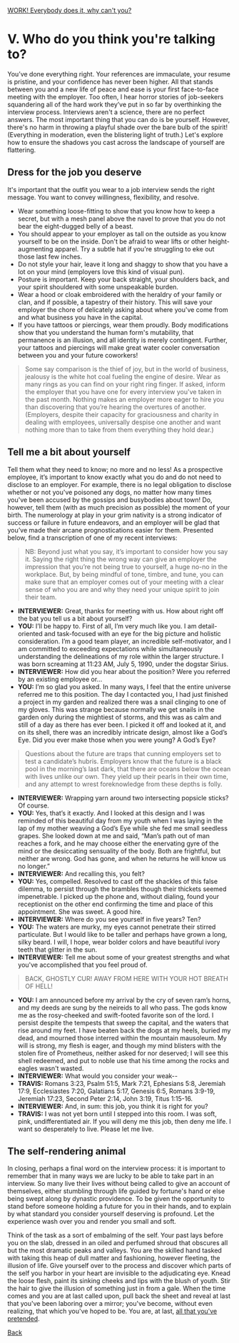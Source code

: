 [WORK! Everybody does it, why can't you?](../WEDIWCY/wediwcy.md)
# V. Who do you think you're talking to?

You’ve done everything right. Your references are immaculate, your resume is pristine, and your confidence has never been higher. All that stands between you and a new life of peace and ease is your first face-to-face meeting with the employer. Too often, I hear horror stories of job-seekers squandering all of the hard work they’ve put in so far by overthinking the interview process. Interviews aren't a science, there are no perfect answers. The most important thing that you can do is be yourself. However, there's no harm in throwing a playful shade over the bare bulb of the spirit! (Everything in moderation, even the blistering light of truth.) Let's explore how to ensure the shadows you cast across the landscape of yourself are flattering.

## Dress for the job you deserve

It's important that the outfit you wear to a job interview sends the right message. You want to convey willingness, flexibility, and resolve.

- Wear something loose-fitting to show that you know how to keep a secret, but with a mesh panel above the navel to prove that you do not bear the eight-dugged belly of a beast.
- You should appear to your employer as tall on the outside as you know yourself to be on the inside. Don't be afraid to wear lifts or other height-augmenting apparel. Try a subtle hat if you're struggling to eke out those last few inches.
- Do not style your hair, leave it long and shaggy to show that you have a lot on your mind (employers love this kind of visual pun).
- Posture is important. Keep your back straight, your shoulders back, and your spirit shouldered with some unspeakable burden.
- Wear a hood or cloak embroidered with the heraldry of your family or clan, and if possible, a tapestry of their history. This will save your employer the chore of delicately asking about where you've come from and what business you have in the capital.
- If you have tattoos or piercings, wear them proudly. Body modifications show that you understand the human form's mutability, that permanence is an illusion, and all identity is merely contingent. Further, your tattoos and piercings will make great water cooler conversation between you and your future coworkers!

> Some say comparison is the thief of joy, but in the world of business, jealousy is the white hot coal fueling the engine of desire. Wear as many rings as you can find on your right ring finger. If asked, inform the employer that you have one for every interview you've taken in the past month. Nothing makes an employer more eager to hire you than discovering that you’re hearing the overtures of another. (Employers, despite their capacity for graciousness and charity in dealing with employees, universally despise one another and want nothing more than to take from them everything they hold dear.)

## Tell me a bit about yourself

Tell them what they need to know; no more and no less! As a prospective employee, it’s important to know exactly what you do and do not need to disclose to an employer. For example, there is no legal obligation to disclose whether or not you've poisoned any dogs, no matter how many times you've been accused by the gossips and busybodies about town! Do, however, tell them (with as much precision as possible) the moment of your birth. The numerology at play in your grim nativity is a strong indicator of success or failure in future endeavors, and an employer will be glad that you’ve made their arcane prognostications easier for them. Presented below, find a transcription of one of my recent interviews:

> NB: Beyond just what you say, it’s important to consider how you say it. Saying the right thing the wrong way can give an employer the impression that you’re not being true to yourself, a huge no-no in the workplace. But, by being mindful of tone, timbre, and tune, you can make sure that an employer comes out of your meeting with a clear sense of who you are and why they need your unique spirit to join their team.

- **INTERVIEWER:** Great, thanks for meeting with us. How about right off the bat you tell us a bit about yourself?
- **YOU:** I’ll be happy to. First of all, I’m very much like you. I am detail-oriented and task-focused with an eye for the big picture and holistic consideration. I’m a good team player, an incredible self-motivator, and I am committed to exceeding expectations while simultaneously understanding the delineations of my role within the larger structure. I was born screaming at 11:23 AM, July 5, 1990, under the dogstar Sirius.
- **INTERVIEWER:** How did you hear about the position? Were you referred by an existing employee or…
- **YOU:** I’m so glad you asked. In many ways, I feel that the entire universe referred me to this position. The day I contacted you, I had just finished a project in my garden and realized there was a snail clinging to one of my gloves. This was strange because normally we get snails in the garden only during the mightiest of storms, and this was as calm and still of a day as there has ever been. I picked it off and looked at it, and on its shell, there was an incredibly intricate design, almost like a God’s Eye. Did you ever make those when you were young? A God’s Eye?

 >Questions about the future are traps that cunning employers set to test a candidate’s hubris. Employers know that the future is a black pool in the morning’s last dark, that there are oceans below the ocean with lives unlike our own. They yield up their pearls in their own time, and any attempt to wrest foreknowledge from these depths is folly.

- **INTERVIEWER:** Wrapping yarn around two intersecting popsicle sticks? Of course.
- **YOU:** Yes, that’s it exactly. And I looked at this design and I was reminded of this beautiful day from my youth when I was laying in the lap of my mother weaving a God’s Eye while she fed me small seedless grapes. She looked down at me and said, “Man’s path out of man reaches a fork, and he may choose either the enervating gyre of the mind or the desiccating sensuality of the body. Both are frightful, but neither are wrong. God has gone, and when he returns he will know us no longer.”
- **INTERVIEWER:** And recalling this, you felt?
- **YOU:** Yes, compelled. Resolved to cast off the shackles of this false dilemma, to persist through the brambles though their thickets seemed impenetrable. I picked up the phone and, without dialing, found your receptionist on the other end confirming the time and place of this appointment. She was sweet. A good hire.
- **INTERVIEWER:** Where do you see yourself in five years? Ten?
- **YOU:** The waters are murky, my eyes cannot penetrate their stirred particulate. But I would like to be taller and perhaps have grown a long, silky beard. I will, I hope, wear bolder colors and have beautiful ivory teeth that glitter in the sun.
- **INTERVIEWER:** Tell me about some of your greatest strengths and what you've accomplished that you feel proud of.

> BACK, GHOSTLY CUR! AWAY FROM HERE WITH YOUR HOT BREATH OF HELL!

- **YOU:** I am announced before my arrival by the cry of seven ram’s horns, and my deeds are sung by the neireids to all who pass. The gods know me as the rosy-cheeked and swift-footed favorite son of the lord. I persist despite the tempests that sweep the capital, and the waters that rise around my feet. I have beaten back the dogs at my heels, buried my dead, and mourned those interred within the mountain mausoleum. My will is strong, my flesh is eager, and though my mind blisters with the stolen fire of Prometheus, neither asked for nor deserved; I will see this shell redeemed, and put to noble use that his time among the rocks and eagles wasn't wasted.
- **INTERVIEWER:** What would you consider your weak--
- **TRAVIS:** Romans 3:23, Psalm 51:5, Mark 7:21, Ephesians 5:8, Jeremiah 17:9, Ecclesiastes 7:20, Galatians 5:17, Genesis 6:5, Romans 3:9-19, Jeremiah 17:23, Second Peter 2:14, John 3:19, Titus 1:15-16.
- **INTERVIEWER:** And, in sum: this job, you think it is right for you?
- **TRAVIS:** I was not yet born until I stepped into this room. I was soft, pink, undifferentiated air. If you will deny me this job, then deny me life. I want so desperately to live. Please let me live.

## The self-rendering animal

In closing, perhaps a final word on the interview process: it is important to remember that in many ways we are lucky to be able to take part in an interview. So many live their lives without being called to give an account of themselves, either stumbling through life guided by fortune's hand or else being swept along by dynastic providence. To be given the opportunity to stand before someone holding a future for you in their hands, and to explain by what standard you consider yourself deserving is profound. Let the experience wash over you and render you small and soft.

Think of the task as a sort of embalming of the self. Your past lays before you on the slab, dressed in an oiled and perfumed shroud that obscures all but the most dramatic peaks and valleys. You are the skilled hand tasked with taking this heap of dull matter and fashioning, however fleeting, the illusion of life. Give yourself over to the process and discover which parts of the self you harbor in your heart are invisible to the adjudicating eye. Knead the loose flesh, paint its sinking cheeks and lips with the blush of youth. Stir the hair to give the illusion of something just in from a gale. When the time comes and you are at last called upon, pull back the sheet and reveal at last that you've been laboring over a mirror; you've become, without even realizing, that which you've hoped to be. You are, at last, [all that you've pretended](../WEDIWCY/VI.md).

[Back](../WEDIWCY/wediwcy.md)